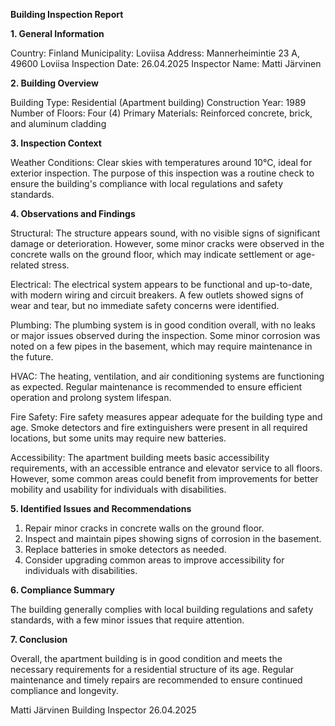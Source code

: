  **Building Inspection Report**

**1. General Information**

Country: Finland
Municipality: Loviisa
Address: Mannerheimintie 23 A, 49600 Loviisa
Inspection Date: 26.04.2025
Inspector Name: Matti Järvinen

**2. Building Overview**

Building Type: Residential (Apartment building)
Construction Year: 1989
Number of Floors: Four (4)
Primary Materials: Reinforced concrete, brick, and aluminum cladding

**3. Inspection Context**

Weather Conditions: Clear skies with temperatures around 10°C, ideal for exterior inspection. The purpose of this inspection was a routine check to ensure the building's compliance with local regulations and safety standards.

**4. Observations and Findings**

Structural: The structure appears sound, with no visible signs of significant damage or deterioration. However, some minor cracks were observed in the concrete walls on the ground floor, which may indicate settlement or age-related stress.

Electrical: The electrical system appears to be functional and up-to-date, with modern wiring and circuit breakers. A few outlets showed signs of wear and tear, but no immediate safety concerns were identified.

Plumbing: The plumbing system is in good condition overall, with no leaks or major issues observed during the inspection. Some minor corrosion was noted on a few pipes in the basement, which may require maintenance in the future.

HVAC: The heating, ventilation, and air conditioning systems are functioning as expected. Regular maintenance is recommended to ensure efficient operation and prolong system lifespan.

Fire Safety: Fire safety measures appear adequate for the building type and age. Smoke detectors and fire extinguishers were present in all required locations, but some units may require new batteries.

Accessibility: The apartment building meets basic accessibility requirements, with an accessible entrance and elevator service to all floors. However, some common areas could benefit from improvements for better mobility and usability for individuals with disabilities.

**5. Identified Issues and Recommendations**

1. Repair minor cracks in concrete walls on the ground floor.
2. Inspect and maintain pipes showing signs of corrosion in the basement.
3. Replace batteries in smoke detectors as needed.
4. Consider upgrading common areas to improve accessibility for individuals with disabilities.

**6. Compliance Summary**

The building generally complies with local building regulations and safety standards, with a few minor issues that require attention.

**7. Conclusion**

Overall, the apartment building is in good condition and meets the necessary requirements for a residential structure of its age. Regular maintenance and timely repairs are recommended to ensure continued compliance and longevity.

Matti Järvinen
Building Inspector
26.04.2025